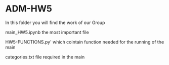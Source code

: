 # ADM-HW5
In this folder you  will find the work of our Group

main_HW5.ipynb the most important file

HW5-FUNCTIONS.py' which cointain function needed for the running of the main 

categories.txt file required in the main
